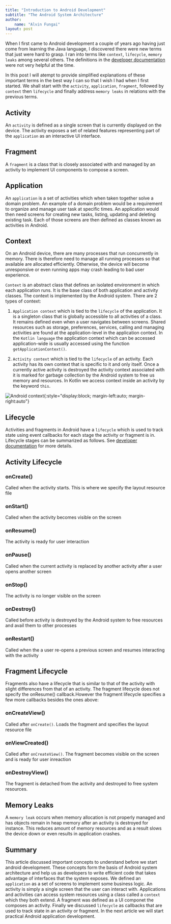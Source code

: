 ```yaml
---
title: "Introduction to Android Development"
subtitle: "The Android System Architecture"
author:
    name: "Alvin Fungai"
layout: post
---
```


When I first came to Android development a couple of years ago having just come from learning the Java language, I discovered there were new terms that just were hard to grasp. I ran into terms like `context`, `lifecycle`, `memory leaks` among several others. The definitions in the [developer documentation](https://developer.android.com/reference/android/content/Context) were not very helpful at the time. 


In this post I will atempt to provide simplified explanations of these important terms in the best way I can so that I wish I had when I first started. We shall start with the `activity`, `application`, `fragment`, followed by `context` then `lifecycle` and finally address `memory leaks` in relations with the previous terms.

## Activity
An `activity` is defined as a single screen that is currently displayed on the device. The activity exposes a set of related features representing part of the `application` as an interactive UI interface.

## Fragment
A `fragment` is a class that is closely associated with and managed by an activity to implement UI components to compose a screen.

## Application
An `application` is a set of activities which when taken together solve a domain problem. An example of a domain problem would be a requirement to organize and manage user task at specific times. An application would then need screens for creating new tasks, listing, updating and deleting existing task. Each of those screens are then defined as classes known as activities in Android.

## Context
On an Android device, there are many processes that run concurrently in memory. There is therefore need to manage all running processes so that available are allocated efficiently. Otherwise, the device will become unresponsive or even running apps may crash leading to bad user experience.

`Context` is an abstract class that defines an isolated environment in which each application runs. It is the base class of both application and activity classes. The context is implemented by the Android system. There are 2 types of context:

1. `Application context` which is tied to the `lifecycle` of the application. It is a singleton class that is globally accessible to all activities of a class. It remains defined even when a user navigates between screens. Shared resources such as storage, preferences, services, calling and managing activities are found at the application-level in the application context.
In the `Kotlin language` the application context which can be accessed application-wide is usually accessed using the function `getApplicationContext()`.

2. `Activity context` which is tied to the `lifecycle` of an activity. Each activity has its own context that is specific to it and only itself. Once a currently active activity is destroyed the activity context associated with it is marked for garbage collection by the Android system to free us memory and resources.
In Kotlin we access context inside an activity by the keyword `this`.


![Android context](https://github.com/hatineti/hatineti.github.io/blob/master/ContextDiag.png){:style="display:block; margin-left:auto; margin-right:auto"}

## Lifecycle
Activities and fragments in Android have a `lifecycle` which is used to track state using event callbacks for each stage the activity or fragment is in. Lifecycle stages can be summarized as follows. See [developer documentation](https://developer.android.com/guide/components/activities/activity-lifecycle) for more details.


## Activity Lifecycle

### onCreate()
Called when the activity starts. This is where we specify the layout resource file

### onStart()
Called when the activity becomes visible on the screen

### onResume()
The activity is ready for user interaction

### onPause()
Called when the current activity is replaced by another activity after a user opens another screen

### onStop()
The activity is no longer visible on the screen

### onDestroy()
Called before activity is destroyed by the Android system to free resources and avail them to other processes

### onRestart()
Called when the a user re-opens a previous screen and resumes interacting with the activity

## Fragment Lifecycle

Fragments also have a lifecycle that is similar to that of the activity with slight differences from that of an activity. The fragment lifecycle does not specify the onResume() callback.However the fragment lifecycle specifies a few more callbacks besides the ones above:


### onCreateView()
Called after `onCreate()`. Loads the fragment and specifies the layout resource file
 
### onViewCreated()
Called after `onCreateView()`. The fragment becomes visible on the screen and is ready for user inreaction

### onDestroyView()
The fragment is detached from the activity and destroyed to free system resources.


## Memory Leaks
A `memory leak` occurs when memory allocation is not properly managed and has objects remain in heap memory after an activity is destroyed for instance. This reduces amount of memory resources and as a result slows the device down or even results in application crashes.

## Summary

This article discussed important concepts to understand before we start android development. These concepts form the basis of Android system architecture and help us as developers to write efficient code that takes advantage of interfaces that the system exposes. We defined an `application` as a set of screens to implement some business logic. An activity is simply a single screen that the user can interact with. Applications and activities can access system resources using a class called a `context` which they both extend. A fragment was defined as a UI componet the composes an activity.
Finally we discussed `lifecycle` as callbacks that are used to track state in an activity or fragment. In the next article we will start practical Android application development.
